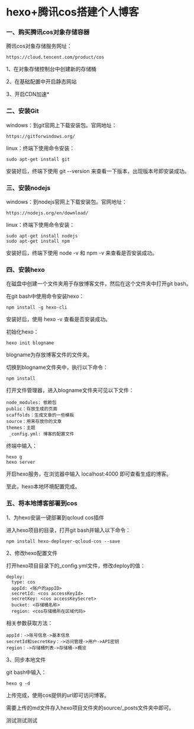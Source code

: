 # hexo+腾讯cos搭建个人博客

### 一、购买腾讯cos对象存储容器

腾讯cos对象存储服务网址：

```
https://cloud.tencent.com/product/cos
```

1、在对象存储控制台中创建新的存储桶

2、在基础配置中开启静态网站

3、开启CDN加速*



### 二、安装Git

windows：到git官网上下载安装包。官网地址：

```
https://gitforwindows.org/
```

linux：终端下使用命令安装：

```
sudo apt-get install git
```

安装好后，终端下使用 git --version 来查看一下版本，出现版本号即安装成功。



### 三、安装nodejs

windows：到nodejs官网上下载安装包。官网地址：

```
https://nodejs.org/en/download/
```

linux：终端下使用命令安装：

```
sudo apt-get install nodejs
sudo apt-get install npm
```

安装好后，终端下使用 node -v 和 npm -v 来查看是否安装成功。



### 四、安装hexo

在磁盘中创建一个文件夹用于存放博客文件，然后在这个文件夹中打开git bash。

在git bash中使用命令安装hexo：

```
npm install -g hexo-cli
```

安装好后，使用 hexo -v 查看是否安装成功。

初始化hexo：

```
hexo init blogname
```

blogname为存放博客文件的文件夹。

切换到blogname文件夹中，执行以下命令：

```
npm install
```

打开文件管理器，进入blogname文件夹可见以下文件：

```
node_modules: 依赖包
public：存放生成的页面
scaffolds：生成文章的一些模板
source：用来存放你的文章
themes：主题
 _config.yml: 博客的配置文件
```

终端中输入：

```
hexo g
hexo server
```

开启hexo服务，在浏览器中输入 localhost:4000 即可查看生成的博客。

至此，hexo本地环境配置完成。



### 五、将本地博客部署到cos

1、为hexo安装一键部署到qcloud cos插件

进入hexo项目的目录，打开git bash并输入以下命令：

```
npm install hexo-deployer-qcloud-cos --save
```

2、修改hexo配置文件

打开hexo项目目录下的_config.yml文件，修改deploy的值：

```
deploy: 
  type: cos
  appId: <账户的appID>
  secretId: <cos accessKeyId>
  secretKey: <cos accessKeySecret>
  bucket: <存储桶名称>
  region: <cos存储桶所在区域代码>
```

相关参数获取方法：

```
appId：->账号信息->基本信息
secretId和secretKey：->访问管理->用户->API密钥
region：->存储桶列表->存储桶->概览
```

3、同步本地文件

git bash中输入：

```
hexo g -d
```

上传完成，使用cos提供的url即可访问博客。

需要上传的md文件存入hexo项目文件夹的source/_posts文件夹中即可。

测试测试测试